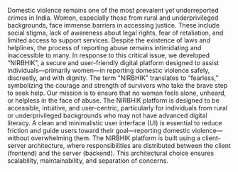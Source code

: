 Domestic violence remains one of the most prevalent yet underreported crimes in India. Women, especially those from rural and underprivileged backgrounds, face immense barriers in accessing justice. These include social stigma, lack of awareness about legal rights, fear of retaliation, and limited access to support services. Despite the existence of laws and helplines, the process of reporting abuse remains intimidating and inaccessible to many.
In response to this critical issue, we developed “NIRBHIK”, a secure and user-friendly digital platform designed to assist individuals—primarily women—in reporting domestic violence safely, discreetly, and with dignity. The term "NIRBHIK" translates to “fearless,” symbolizing the courage and strength of survivors who take the brave step to seek help. Our mission is to ensure that no woman feels alone, unheard, or helpless in the face of abuse.
The NIRBHIK platform is designed to be accessible, intuitive, and user-centric, particularly for individuals from rural or underprivileged backgrounds who may not have advanced digital literacy. A clean and minimalistic user interface (UI) is essential to reduce friction and guide users toward their goal—reporting domestic violence—without overwhelming them.
The NIRBHIK platform is built using a client-server architecture, where responsibilities are distributed between the client (frontend) and the server (backend). This architectural choice ensures scalability, maintainability, and separation of concerns.
